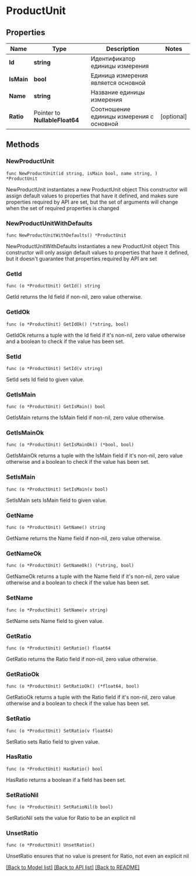# ProductUnit

## Properties

Name | Type | Description | Notes
------------ | ------------- | ------------- | -------------
**Id** | **string** | Идентификатор единицы измерения | 
**IsMain** | **bool** | Единица измерения является основной | 
**Name** | **string** | Название единицы измерения | 
**Ratio** | Pointer to **NullableFloat64** | Соотношение единицы измерения с основной | [optional] 

## Methods

### NewProductUnit

`func NewProductUnit(id string, isMain bool, name string, ) *ProductUnit`

NewProductUnit instantiates a new ProductUnit object
This constructor will assign default values to properties that have it defined,
and makes sure properties required by API are set, but the set of arguments
will change when the set of required properties is changed

### NewProductUnitWithDefaults

`func NewProductUnitWithDefaults() *ProductUnit`

NewProductUnitWithDefaults instantiates a new ProductUnit object
This constructor will only assign default values to properties that have it defined,
but it doesn't guarantee that properties required by API are set

### GetId

`func (o *ProductUnit) GetId() string`

GetId returns the Id field if non-nil, zero value otherwise.

### GetIdOk

`func (o *ProductUnit) GetIdOk() (*string, bool)`

GetIdOk returns a tuple with the Id field if it's non-nil, zero value otherwise
and a boolean to check if the value has been set.

### SetId

`func (o *ProductUnit) SetId(v string)`

SetId sets Id field to given value.


### GetIsMain

`func (o *ProductUnit) GetIsMain() bool`

GetIsMain returns the IsMain field if non-nil, zero value otherwise.

### GetIsMainOk

`func (o *ProductUnit) GetIsMainOk() (*bool, bool)`

GetIsMainOk returns a tuple with the IsMain field if it's non-nil, zero value otherwise
and a boolean to check if the value has been set.

### SetIsMain

`func (o *ProductUnit) SetIsMain(v bool)`

SetIsMain sets IsMain field to given value.


### GetName

`func (o *ProductUnit) GetName() string`

GetName returns the Name field if non-nil, zero value otherwise.

### GetNameOk

`func (o *ProductUnit) GetNameOk() (*string, bool)`

GetNameOk returns a tuple with the Name field if it's non-nil, zero value otherwise
and a boolean to check if the value has been set.

### SetName

`func (o *ProductUnit) SetName(v string)`

SetName sets Name field to given value.


### GetRatio

`func (o *ProductUnit) GetRatio() float64`

GetRatio returns the Ratio field if non-nil, zero value otherwise.

### GetRatioOk

`func (o *ProductUnit) GetRatioOk() (*float64, bool)`

GetRatioOk returns a tuple with the Ratio field if it's non-nil, zero value otherwise
and a boolean to check if the value has been set.

### SetRatio

`func (o *ProductUnit) SetRatio(v float64)`

SetRatio sets Ratio field to given value.

### HasRatio

`func (o *ProductUnit) HasRatio() bool`

HasRatio returns a boolean if a field has been set.

### SetRatioNil

`func (o *ProductUnit) SetRatioNil(b bool)`

 SetRatioNil sets the value for Ratio to be an explicit nil

### UnsetRatio
`func (o *ProductUnit) UnsetRatio()`

UnsetRatio ensures that no value is present for Ratio, not even an explicit nil

[[Back to Model list]](../README.md#documentation-for-models) [[Back to API list]](../README.md#documentation-for-api-endpoints) [[Back to README]](../README.md)


